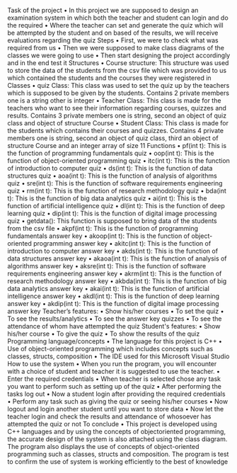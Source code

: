 Task of the project
• In this project we are supposed to design an examination system in which both the
teacher and student can login and do the required
• Where the teacher can set and generate the quiz which will be attempted by the student
and on based of the results, we will receive evaluations regarding the quiz
Steps
• First, we were to check what was required from us
• Then we were supposed to make class diagrams of the classes we were going to use
• Then start designing the project accordingly and in the end test it
Structures
• Course structure: This structure was used to store the data of the students from the csv
file which was provided to us which contained the students and the courses they were
registered in
Classes
• quiz Class: This class was used to set the quiz up by the teachers which is supposed to be
given by the students. Contains 2 private members one is a string other is integer
• Teacher Class: This class is made for the teachers who want to see their information
regarding courses, quizzes and results. Contains 3 private members one is string, second
an object of quiz class and object of structure Course
• Student Class: This class is made for the students which contains their courses and
quizzes. Contains 4 private members one is string, second an object of quiz class, third an
object of structure Course and an integer array of size 11
Functions
• pf(int t): This is the function of programming fundamentals quiz
• oop(int t): This is the function of object-oriented programming quiz
• itc(int t): This is the function of introduction to computer quiz
• ds(int t): This is the function of data structures quiz
• aoa(int t): This is the function of analysis of algorithms quiz
• sre(int t): This is the function of software requirements engineering quiz
• rm(int t): This is the function of research methodology quiz
• bda(int t): This is the function of big data analytics quiz
• ai(int t): This is the function of artificial intelligence quiz
• dl(int t): This is the function of deep learning quiz
• dip(int t): This is the function of digital image processing quiz
• getdata(): This function is supposed to bring data of the students from the csv file
• akpf(int t): This is the function of programming fundamentals answer key
• akoop(int t): This is the function of object-oriented programming answer key
• akitc(int t): This is the function of introduction to computer answer key
• akds(int t): This is the function of data structures answer key
• akaoa(int t): This is the function of analysis of algorithms answer key
• aksre(int t): This is the function of software requirements engineering answer key
• akrm(int t): This is the function of research methodology answer key
• akbda(int t): This is the function of big data analytics answer key
• akai(int t): This is the function of artificial intelligence answer key
• akdl(int t): This is the function of deep learning answer key
• akdip(int t): This is the function of digital image processing answer key
Teacher’s features:
• Show his/her courses
• To set the quiz
• To see the results/analytics
• To see the answer key quizzes
• To see the attendance of whom have attempted the quiz
Student's features:
• Show his/her course
• To give the quiz
• To show the results of the quiz
Programming language/concepts
• The language for this project is C++
• Use of object-oriented programming which includes concepts such as classes, structs,
composition
• The IDE used for this Microsoft Visual Studio
How to use the system
• When you run the program, you will encounter with a choice of student and teacher it is
suggested to use the teacher.
• Enter the required credentials
• When teacher is selected chose any task you want to perform such as setting up of the
quiz
• After performing the tasks log out
• Now a student login after providing the required credentials
• Perform any task such as giving the quiz or seeing his/her courses
• Now logout and login another student until you want to store data
• Now let the teacher login and check the results and attendance of whosoever has
attempted the quiz or not
To conclude
• This project is developed using C++ languages and by using the concepts of objectoriented programming, the accurate design of the system is also attached using the class
diagram. The program also displays the use of concepts of object-oriented programming
such as classes, structs and composition. The program is test to confirm the use of system
is working efficiently to the best of knowledge
